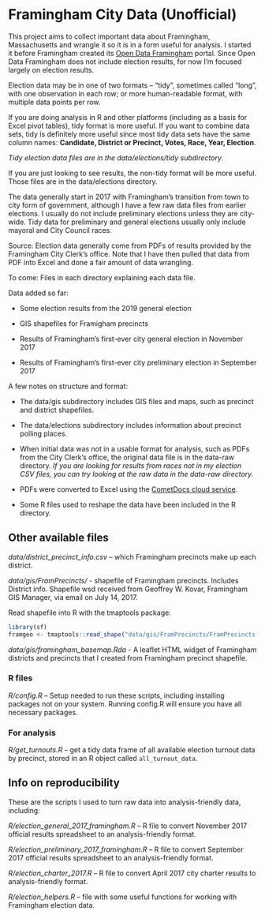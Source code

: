 Framingham City Data (Unofficial)
================

This project aims to collect important data about Framingham,
Massachusetts and wrangle it so it is in a form useful for analysis. I
started it before Framingham created its [Open Data
Framingham](https://data.framinghamma.gov/) portal. Since Open Data
Framingham does not include election results, for now I’m focused
largely on election results.

Election data may be in one of two formats – “tidy”, sometimes called
“long”, with one observation in each row; or more human-readable
format, with multiple data points per row.

If you are doing analysis in R and other platforms (including as a basis
for Excel pivot tables), tidy format is more useful. If you want to
combine data sets, tidy is definitely more useful since most tidy data
sets have the same column names: **Candidate, District or Precinct,
Votes, Race, Year, Election**.

*Tidy election data files are in the data/elections/tidy subdirectory.*

If you are just looking to see results, the non-tidy format will be more
useful. Those files are in the data/elections directory.

The data generally start in 2017 with Framingham’s transition from town
to city form of government, although I have a few raw data files from
earlier elections. I usually do not include preliminary elections unless
they are city-wide. Tidy data for preliminary and general elections
usually only include mayoral and City Council races.

Source: Election data generally come from PDFs of results provided by
the Framingham City Clerk’s office. Note that I have then pulled that
data from PDF into Excel and done a fair amount of data wrangling.

To come: Files in each directory explaining each data file.

Data added so far:

  - Some election results from the 2019 general election

  - GIS shapefiles for Framigham precincts

  - Results of Framingham’s first-ever city general election in November
    2017

  - Results of Framingham’s first-ever city preliminary election in
    September 2017

A few notes on structure and format:

  - The data/gis subdirectory includes GIS files and maps, such as
    precinct and district shapefiles.

  - The data/elections subdirectory includes information about precinct
    polling places.

  - When initial data was not in a usable format for analysis, such as
    PDFs from the City Clerk’s office, the original data file is in the
    data-raw directory. *If you are looking for results from races not
    in my election CSV files, you can try looking at the raw data in the
    data-raw directory.*

  - PDFs were converted to Excel using the [CometDocs cloud
    service](https://www.cometdocs.com/).

  - Some R files used to reshape the data have been included in the R
    directory.

## Other available files

*data/district\_precinct\_info.csv* – which Framingham precincts make up
each district.

*data/gis/FramPrecincts/* - shapefile of Framingham precincts. Includes
District info. Shapefile wsd received from Geoffrey W. Kovar, Framingham
GIS Manager, via email on July 14, 2017.

Read shapefile into R with the tmaptools package:

``` r
library(sf)
framgeo <- tmaptools::read_shape("data/gis/FramPrecincts/FramPrecincts.shp", as.sf = TRUE)
```

*data/gis/framingham\_basemap.Rda* - A leaflet HTML widget of Framingham
districts and precincts that I created from Framingham precinct
shapefile.

### R files

*R/config.R* – Setup needed to run these scripts, including installing
packages not on your system. Running config.R will ensure you have all
necessary packages.

### For analysis

*R/get\_turnouts.R* – get a tidy data frame of all available election
turnout data by precinct, stored in an R object called
`all_turnout_data`.

## Info on reproducibility

These are the scripts I used to turn raw data into analysis-friendly
data, including:

*R/election\_general\_2017\_framingham.R* – R file to convert November
2017 official results spreadsheet to an analysis-friendly format.

*R/election\_preliminary\_2017\_framingham.R* – R file to convert
September 2017 official results spreadsheet to an analysis-friendly
format.

*R/election\_charter\_2017.R* – R file to convert April 2017 city
charter results to analysis-friendly format.

*R/election\_helpers.R* – file with some useful functions for working
with Framingham election data.
